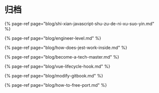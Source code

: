# 归档

{% page-ref page="blog/shi-xian-javascript-shu-zu-de-ni-xu-suo-yin.md" %}

{% page-ref page="blog/engineer-level.md" %}

{% page-ref page="blog/how-does-jest-work-inside.md" %}

{% page-ref page="blog/become-a-tech-master.md" %}

{% page-ref page="blog/vue-lifecycle-hook.md" %}

{% page-ref page="blog/modify-gitbook.md" %}

{% page-ref page="blog/how-to-free-port.md" %}



